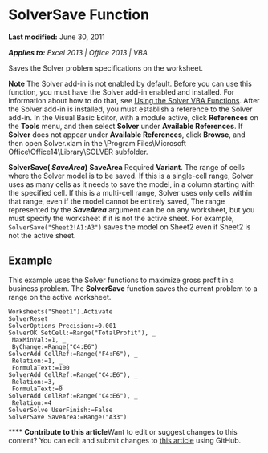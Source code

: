 
# SolverSave Function

 **Last modified:** June 30, 2011

 _**Applies to:** Excel 2013 | Office 2013 | VBA_

Saves the Solver problem specifications on the worksheet.


**Note**  The Solver add-in is not enabled by default. Before you can use this function, you must have the Solver add-in enabled and installed. For information about how to do that, see  [Using the Solver VBA Functions](37d0aa49-2e5c-5efe-1c69-b5168af1f231.md). After the Solver add-in is installed, you must establish a reference to the Solver add-in. In the Visual Basic Editor, with a module active, click  **References** on the **Tools** menu, and then select **Solver** under **Available References**. If  **Solver** does not appear under **Available References**, click  **Browse**, and then open Solver.xlam in the \Program Files\Microsoft Office\Office14\Library\SOLVER subfolder.

 **SolverSave( _SaveArea_)**
 **SaveArea** Required **Variant**. The range of cells where the Solver model is to be saved. If this is a single-cell range, Solver uses as many cells as it needs to save the model, in a column starting with the specified cell. If this is a multi-cell range, Solver uses only cells within that range, even if the model cannot be entirely saved, The range represented by the  **_SaveArea_** argument can be on any worksheet, but you must specify the worksheet if it is not the active sheet. For example, `SolverSave("Sheet2!A1:A3")` saves the model on Sheet2 even if Sheet2 is not the active sheet.

## Example

This example uses the Solver functions to maximize gross profit in a business problem. The  **SolverSave** function saves the current problem to a range on the active worksheet.


```
Worksheets("Sheet1").Activate 
SolverReset 
SolverOptions Precision:=0.001 
SolverOK SetCell:=Range("TotalProfit"), _ 
 MaxMinVal:=1, _ 
 ByChange:=Range("C4:E6") 
SolverAdd CellRef:=Range("F4:F6"), _ 
 Relation:=1, _ 
 FormulaText:=100 
SolverAdd CellRef:=Range("C4:E6"), _ 
 Relation:=3, _ 
 FormulaText:=0 
SolverAdd CellRef:=Range("C4:E6"), _ 
 Relation:=4 
SolverSolve UserFinish:=False 
SolverSave SaveArea:=Range("A33")
```


****   **Contribute to this article**Want to edit or suggest changes to this content? You can edit and submit changes to  [this article](https://github.com/jhershey00/VBA_Excel_Test/OpenXMLCon/articles/177dcfb7-b223-c172-d4d6-9cab534a8fa5.md) using GitHub.

